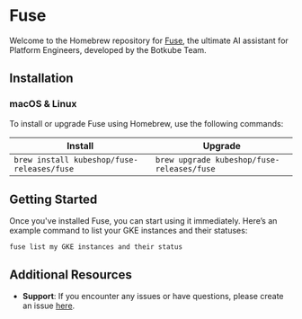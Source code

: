 # Fuse

Welcome to the Homebrew repository for [Fuse](https://github.com/kubeshop/fuse-releases), the ultimate AI assistant for Platform Engineers, developed by the Botkube Team.

## Installation

### macOS & Linux

To install or upgrade Fuse using Homebrew, use the following commands:

| Install                                    | Upgrade                                    |
|--------------------------------------------|--------------------------------------------|
| `brew install kubeshop/fuse-releases/fuse` | `brew upgrade kubeshop/fuse-releases/fuse` |


## Getting Started

Once you've installed Fuse, you can start using it immediately. Here’s an example command to list your GKE instances and their statuses:

```shell
fuse list my GKE instances and their status
```

## Additional Resources

- **Support**: If you encounter any issues or have questions, please create an issue [here](https://github.com/kubeshop/fuse-releases/issues).
